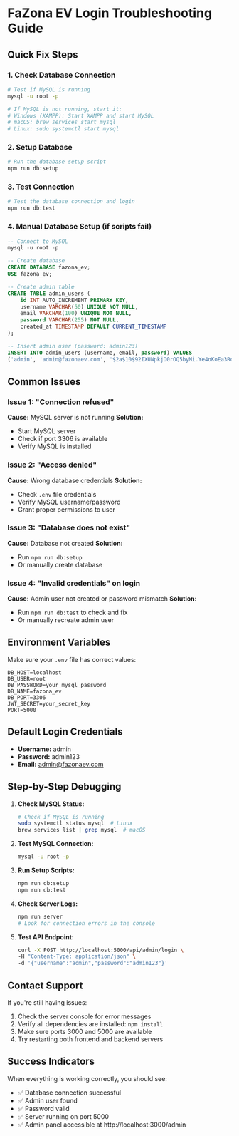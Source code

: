 # FaZona EV Login Troubleshooting Guide

## Quick Fix Steps

### 1. Check Database Connection
```bash
# Test if MySQL is running
mysql -u root -p

# If MySQL is not running, start it:
# Windows (XAMPP): Start XAMPP and start MySQL
# macOS: brew services start mysql
# Linux: sudo systemctl start mysql
```

### 2. Setup Database
```bash
# Run the database setup script
npm run db:setup
```

### 3. Test Connection
```bash
# Test the database connection and login
npm run db:test
```

### 4. Manual Database Setup (if scripts fail)
```sql
-- Connect to MySQL
mysql -u root -p

-- Create database
CREATE DATABASE fazona_ev;
USE fazona_ev;

-- Create admin table
CREATE TABLE admin_users (
    id INT AUTO_INCREMENT PRIMARY KEY,
    username VARCHAR(50) UNIQUE NOT NULL,
    email VARCHAR(100) UNIQUE NOT NULL,
    password VARCHAR(255) NOT NULL,
    created_at TIMESTAMP DEFAULT CURRENT_TIMESTAMP
);

-- Insert admin user (password: admin123)
INSERT INTO admin_users (username, email, password) VALUES 
('admin', 'admin@fazonaev.com', '$2a$10$92IXUNpkjO0rOQ5byMi.Ye4oKoEa3Ro9llC/.og/at2.uheWG/igi');
```

## Common Issues

### Issue 1: "Connection refused"
**Cause:** MySQL server is not running
**Solution:**
- Start MySQL server
- Check if port 3306 is available
- Verify MySQL is installed

### Issue 2: "Access denied"
**Cause:** Wrong database credentials
**Solution:**
- Check `.env` file credentials
- Verify MySQL username/password
- Grant proper permissions to user

### Issue 3: "Database does not exist"
**Cause:** Database not created
**Solution:**
- Run `npm run db:setup`
- Or manually create database

### Issue 4: "Invalid credentials" on login
**Cause:** Admin user not created or password mismatch
**Solution:**
- Run `npm run db:test` to check and fix
- Or manually recreate admin user

## Environment Variables

Make sure your `.env` file has correct values:

```env
DB_HOST=localhost
DB_USER=root
DB_PASSWORD=your_mysql_password
DB_NAME=fazona_ev
DB_PORT=3306
JWT_SECRET=your_secret_key
PORT=5000
```

## Default Login Credentials

- **Username:** admin
- **Password:** admin123
- **Email:** admin@fazonaev.com

## Step-by-Step Debugging

1. **Check MySQL Status:**
   ```bash
   # Check if MySQL is running
   sudo systemctl status mysql  # Linux
   brew services list | grep mysql  # macOS
   ```

2. **Test MySQL Connection:**
   ```bash
   mysql -u root -p
   ```

3. **Run Setup Scripts:**
   ```bash
   npm run db:setup
   npm run db:test
   ```

4. **Check Server Logs:**
   ```bash
   npm run server
   # Look for connection errors in the console
   ```

5. **Test API Endpoint:**
   ```bash
   curl -X POST http://localhost:5000/api/admin/login \
   -H "Content-Type: application/json" \
   -d '{"username":"admin","password":"admin123"}'
   ```

## Contact Support

If you're still having issues:
1. Check the server console for error messages
2. Verify all dependencies are installed: `npm install`
3. Make sure ports 3000 and 5000 are available
4. Try restarting both frontend and backend servers

## Success Indicators

When everything is working correctly, you should see:
- ✅ Database connection successful
- ✅ Admin user found
- ✅ Password valid
- ✅ Server running on port 5000
- ✅ Admin panel accessible at http://localhost:3000/admin